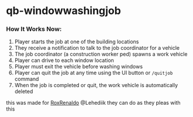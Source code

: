 # qb-windowwashingjob
### How It Works Now:

1. Player starts the job at one of the building locations
2. They receive a notification to talk to the job coordinator for a vehicle
3. The job coordinator (a construction worker ped) spawns a work vehicle
4. Player can drive to each window location
5. Player must exit the vehicle before washing windows
6. Player can quit the job at any time using the UI button or `/quitjob` command
7. When the job is completed or quit, the work vehicle is automatically deleted

this was made for [RoxRenaldo](https://github.com/RoxRenaldo) @Lehediik they can do as they pleas with this 
